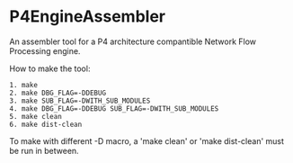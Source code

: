 # P4EngineAssembler
An assembler tool for a P4 architecture compantible Network Flow Processing engine.

How to make the tool:

    1. make
    2. make DBG_FLAG=-DDEBUG
    3. make SUB_FLAG=-DWITH_SUB_MODULES
    4. make DBG_FLAG=-DDEBUG SUB_FLAG=-DWITH_SUB_MODULES
    5. make clean
    6. make dist-clean

To make with different -D macro, a 'make clean' or 'make dist-clean' must be run in between.